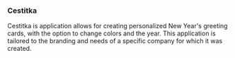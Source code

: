 ### Cestitka

Cestitka is application allows for creating personalized New Year's greeting cards, with the option to change colors and the year. This application is tailored to the branding and needs of a specific company for which it was created.
